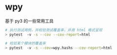 # wpy
基于 py3 的一些常用工具

```bash
# 执行测试用例，并校验测试覆盖率，并用 html 格式呈现
> pytest  -v -s --cov --cov-report=html

# 校验某个模块的覆盖率
> pytest  -v -s --cov=wpy.hashs --cov-report=html
```
